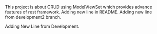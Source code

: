 This project is about CRUD using ModelViewSet which provides advance features of rest framework.
Adding new line in README.
Adding new line from development2 branch.

Adding New Line from Development.